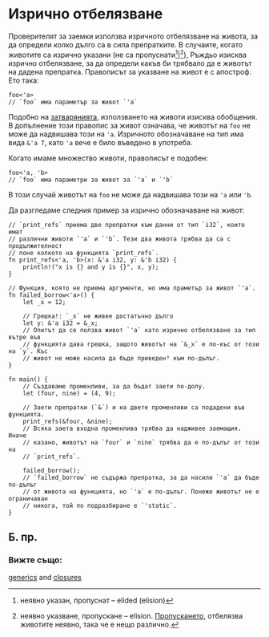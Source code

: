 # Изрично отбелязване

Проверителят за заемки използва изричното отбелязване на живота, за да определи
колко дълго са в сила препратките. В случаите, когато животите са изрично
указани (не са пропуснати[^elided]|[^elision]), Ръждьо изисква изрично отбелязване,
за да определи какъв би трябвало да е животът на дадена препратка.  Правописът
за указване на живот е с апостроф. Ето така: 

```rust,ignore
foo<'a>
// `foo` има параметър за живот `'a`
```

Подобно на [затварянията][anonymity], използването на животи изисква обобщения.
В допълнение този правопис за живот означава, че животът на `foo` не може да
надвишава този на `'a`. Изричното обозначаване на тип има вида `&'a T`, като
`'a` вече е било въведено в употреба.

Когато имаме множество животи, правописът е подобен:

```rust,ignore
foo<'a, 'b>
// `foo` има параметри за живот за `'a` и `'b`
```

В този случай животът на `foo` не може да надвишава този на `'a` *или* `'b`.

Да разгледаме следния пример за изрично обозначаване на живот:

```rust,editable,ignore,mdbook-runnable
// `print_refs` приема две препратки към данни от тип `i32`, които имат
// различни животи `'a` и `'b`. Тези два живота трябва да са с продължителност
// поне колкото на функцията `print_refs`.
fn print_refs<'a, 'b>(x: &'a i32, y: &'b i32) {
    println!("x is {} and y is {}", x, y);
}

// Функция, която не приема аргументи, но има праметър за живот `'a`.
fn failed_borrow<'a>() {
    let _x = 12;

    // Грешка!: `_x` не живее достатъчно дълго
    let y: &'a i32 = &_x;
    // Опитът да се ползва живот `'a` като изрично отбелязване за тип вътре във
    // функцията дава грешка, защото животът на `&_x` е по-къс от този на `y`. Къс
    // живот не може насила да бъде приведен³ към по-дълъг.
}

fn main() {
    // Създаваме променливи, за да бъдат заети по-долу.
    let (four, nine) = (4, 9);
    
    // Заети препратки (`&`) и на двете променливи са подадени във функцията.
    print_refs(&four, &nine);
    // Всяка заета входна променлива трябва да надживее заемащия. Иначе
    // казано, животът на `four` и `nine` трябва да е по-дълъг от този на
    // `print_refs`.
    
    failed_borrow();
    // `failed_borrow` не съдържа препратка, за да насили `'a` да бъде по-дълъг
    // от живота на функцията, но `'a` е по-дълъг. Понеже животът не е ограничаван
    // никога, той по подразбиране е `'static`.
}
```

## Б. пр.

[^elided]: неявно указан, пропуснат – elided (elision) 

[^elision]: неявно указване, пропускане – elision. [Пропускането][elision], отбелязва животите неявно, така че е нещо различно.

[^coercion]: мълчаливо привеждане насила (от един тип към друг) – coercion 

### Вижте също:

[generics][generics] and [closures][closures]

[anonymity]: ../../fn/closures/anonymity.md
[closures]: ../../fn/closures.md
[elision]: elision.md
[generics]: ../../generics.md
